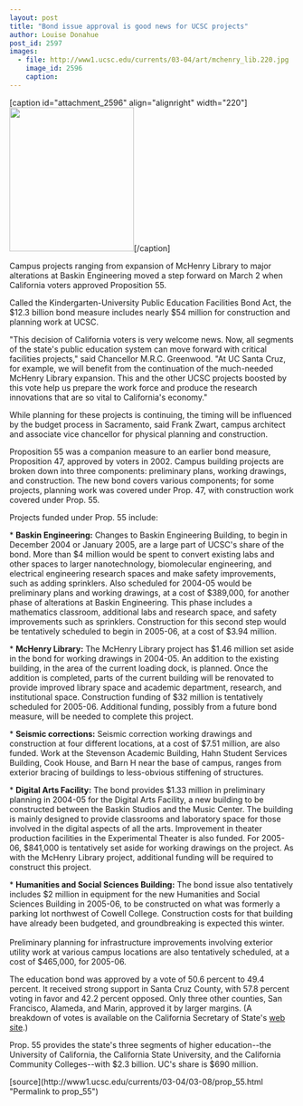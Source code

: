 ```yaml
---
layout: post
title: "Bond issue approval is good news for UCSC projects"
author: Louise Donahue
post_id: 2597
images:
  - file: http://www1.ucsc.edu/currents/03-04/art/mchenry_lib.220.jpg
    image_id: 2596
    caption: 
---
```


[caption id="attachment_2596" align="alignright" width="220"]<a href="http://localhost/mysite/wp-content/uploads/2004/03/mchenry_lib.220.jpg"><img class="size-full wp-image-2596" src="http://localhost/mysite/wp-content/uploads/2004/03/mchenry_lib.220.jpg" alt="" width="220" height="254" /></a>[/caption]
<p>
  Campus projects ranging from expansion of McHenry Library to major alterations at Baskin Engineering moved a step forward on March 2 when California voters approved Proposition 55.
</p>
<p>
  Called the Kindergarten-University Public Education Facilities Bond Act, the $12.3 billion bond measure includes nearly $54 million for construction and planning work at UCSC.<br>
</p>
<p>
  "This decision of California voters is very welcome news. Now, all segments of the state's public education system can move forward with critical facilities projects," said Chancellor M.R.C. Greenwood. "At UC Santa Cruz, for example, we will benefit from the continuation of the much-needed McHenry Library expansion. This and the other UCSC projects boosted by this vote help us prepare the work force and produce the research innovations that are so vital to California's economy."<br>
</p>
<p>
  While planning for these projects is continuing, the timing will be influenced by the budget process in Sacramento, said Frank Zwart, campus architect and associate vice chancellor for physical planning and construction.<br>
</p>
<p>
  Proposition 55 was a companion measure to an earlier bond measure, Proposition 47, approved by voters in 2002. Campus building projects are broken down into three components: preliminary plans, working drawings, and construction. The new bond covers various components; for some projects, planning work was covered under Prop. 47, with construction work covered under Prop. 55.<br>
</p>
<p>
  Projects funded under Prop. 55 include:<br>
</p>
<p>
  * <b>Baskin Engineering:</b> Changes to Baskin Engineering Building, to begin in December 2004 or January 2005, are a large part of UCSC's share of the bond. More than $4 million would be spent to convert existing labs and other spaces to larger nanotechnology, biomolecular engineering, and electrical engineering research spaces and make safety improvements, such as adding sprinklers. Also scheduled for 2004-05 would be preliminary plans and working drawings, at a cost of $389,000, for another phase of alterations at Baskin Engineering. This phase includes a mathematics classroom, additional labs and research space, and safety improvements such as sprinklers. Construction for this second step would be tentatively scheduled to begin in 2005-06, at a cost of $3.94 million.
</p>
<p>
  * <b>McHenry Library:</b> The McHenry Library project has $1.46 million set aside in the bond for working drawings in 2004-05. An addition to the existing building, in the area of the current loading dock, is planned. Once the addition is completed, parts of the current building will be renovated to provide improved library space and academic department, research, and institutional space. Construction funding of $32 million is tentatively scheduled for 2005-06. Additional funding, possibly from a future bond measure, will be needed to complete this project.<br>
</p>
<p>
  * <b>Seismic corrections:</b> Seismic correction working drawings and construction at four different locations, at a cost of $7.51 million, are also funded. Work at the Stevenson Academic Building, Hahn Student Services Building, Cook House, and Barn H near the base of campus, ranges from exterior bracing of buildings to less-obvious stiffening of structures.<br>
</p>
<p>
  * <b>Digital Arts Facility:</b> The bond provides $1.33 million in preliminary planning in 2004-05 for the Digital Arts Facility, a new building to be constructed between the Baskin Studios and the Music Center. The building is mainly designed to provide classrooms and laboratory space for those involved in the digital aspects of all the arts. Improvement in theater production facilities in the Experimental Theater is also funded. For 2005-06, $841,000 is tentatively set aside for working drawings on the project. As with the McHenry Library project, additional funding will be required to construct this project.<br>
</p>
<p>
  * <b>Humanities and Social Sciences Building:</b> The bond issue also tentatively includes $2 million in equipment for the new Humanities and Social Sciences Building in 2005-06, to be constructed on what was formerly a parking lot northwest of Cowell College. Construction costs for that building have already been budgeted, and groundbreaking is expected this winter.<br>
  <br>
  Preliminary planning for infrastructure improvements involving exterior utility work at various campus locations are also tentatively scheduled, at a cost of $465,000, for 2005-06.<br>
</p>
<p>
  The education bond was approved by a vote of 50.6 percent to 49.4 percent. It received strong support in Santa Cruz County, with 57.8 percent voting in favor and 42.2 percent opposed. Only three other counties, San Francisco, Alameda, and Marin, approved it by larger margins. (A breakdown of votes is available on the California Secretary of State's <a href="http://vote2004.ss.ca.gov/Returns/prop/59.htm">web site</a>.)<br>
</p>
<p>
  Prop. 55 provides the state's three segments of higher education--the University of California, the California State University, and the California Community Colleges--with $2.3 billion. UC's share is $690 million.<br>
</p>
[source](http://www1.ucsc.edu/currents/03-04/03-08/prop_55.html "Permalink to prop_55")
